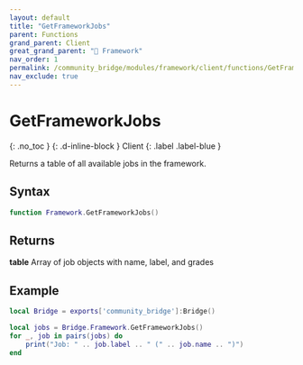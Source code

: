 ```yaml
---
layout: default
title: "GetFrameworkJobs"
parent: Functions
grand_parent: Client
great_grand_parent: "🧩 Framework"
nav_order: 1
permalink: /community_bridge/modules/framework/client/functions/GetFrameworkJobs/
nav_exclude: true
---
```


# GetFrameworkJobs
{: .no_toc }
{: .d-inline-block }
Client
{: .label .label-blue }

Returns a table of all available jobs in the framework.

## Syntax

```lua
function Framework.GetFrameworkJobs()
```

## Returns

**table**
Array of job objects with name, label, and grades

## Example

```lua
local Bridge = exports['community_bridge']:Bridge()

local jobs = Bridge.Framework.GetFrameworkJobs()
for _, job in pairs(jobs) do
    print("Job: " .. job.label .. " (" .. job.name .. ")")
end
```

